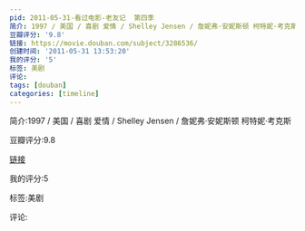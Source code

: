 ```yaml
---
pid: 2011-05-31-看过电影-老友记  第四季
简介: 1997 / 美国 / 喜剧 爱情 / Shelley Jensen / 詹妮弗·安妮斯顿 柯特妮·考克斯
豆瓣评分: '9.8'
链接: https://movie.douban.com/subject/3286536/
创建时间: '2011-05-31 13:53:20'
我的评分: '5'
标签: 美剧
评论:
tags: [douban]
categories: [timeline]
---
```

简介:1997 / 美国 / 喜剧 爱情 / Shelley Jensen / 詹妮弗·安妮斯顿 柯特妮·考克斯

豆瓣评分:9.8

[链接](https://movie.douban.com/subject/3286536/)

我的评分:5

标签:美剧

评论:

